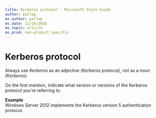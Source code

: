 ```yaml
---
title: Kerberos protocol - Microsoft Style Guide
author: pallep
ms.author: pallep
ms.date: 11/19/2016
ms.topic: article
ms.prod: non-product specific
---
```


# Kerberos protocol

Always use *Kerberos* as an adjective (*Kerberos protocol),* not as a noun *(Kerberos)*.

On the first mention, indicate what version or versions of the Kerberos protocol you're referring to. 

**Example**  
Windows Server 2012 implements the Kerberos version 5 authentication protocol.
